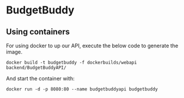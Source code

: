 # BudgetBuddy

## Using containers
For using docker to up our API, execute the below code to generate the image.
```
docker build -t budgetbuddy -f dockerbuilds/webapi backend/BudgetBuddyAPI/
```

And start the container with:
```
docker run -d -p 8080:80 --name budgetbuddyapi budgetbuddy
```

